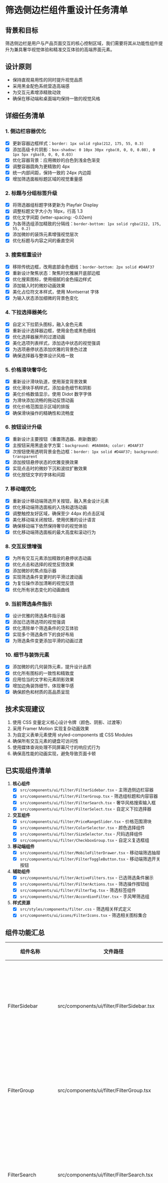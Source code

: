 # 筛选侧边栏组件重设计任务清单

## 背景和目标

筛选侧边栏是用户与产品页面交互的核心控制区域，我们需要将其从功能性组件提升为兼具奢华视觉体验和精准交互体验的高端界面元素。

## 设计原则

- 保持直观易用性的同时提升视觉品质
- 采用黑金配色系统营造高端感
- 为交互元素增添精致动效
- 确保在移动端和桌面端均保持一致的视觉风格

## 详细任务清单

### 1. 侧边栏容器优化

- [x] 更新容器边框样式：`border: 1px solid rgba(212, 175, 55, 0.3)`
- [x] 添加高级卡片阴影：`box-shadow: 0 10px 30px rgba(0, 0, 0, 0.08), 0 1px 5px rgba(0, 0, 0, 0.03)`
- [x] 优化容器背景：应用微妙的白色到浅金色渐变
- [x] 调整容器圆角为更精致的 4px
- [x] 统一内部间距，保持一致的 24px 内边距
- [x] 增加筛选面板标题区域的视觉重量感

### 2. 标题与分组标签升级

- [x] 将筛选器组标题字体更新为 Playfair Display
- [x] 调整标题文字大小为 18px，行高 1.3
- [x] 优化文字间距 (letter-spacing: -0.02em)
- [x] 为各筛选组添加精致的分隔线：`border-bottom: 1px solid rgba(212, 175, 55, 0.2)`
- [x] 添加微妙的装饰元素增强视觉层次
- [x] 优化标题与内容之间的垂直空间

### 3. 搜索框重设计

- [x] 移除传统边框，改用底部金色细线：`border-bottom: 2px solid #D4AF37`
- [x] 重新设计聚焦状态：聚焦时优雅展开底部边框
- [x] 优化搜索图标，使用细腻的金色描边样式
- [x] 添加输入时的微妙动画效果
- [x] 美化占位符文本样式，使用 Montserrat 字体
- [x] 为输入状态添加细微的背景色变化

### 4. 下拉选择器美化

- [x] 自定义下拉箭头图标，融入金色元素
- [x] 重新设计选择器边框，使用金色或黑色细线
- [x] 优化选择器展开的过渡动画
- [x] 美化选项列表样式，添加选中状态的视觉强调
- [x] 为选项悬停状态添加优雅的背景色过渡
- [x] 确保选择器与整体设计风格一致

### 5. 价格滑块奢华化

- [x] 重新设计滑块轨道，使用渐变背景效果
- [x] 优化滑块手柄样式，添加金色细节和阴影
- [x] 美化价格数值显示，使用 Didot 数字字体
- [x] 为滑块添加流畅的拖动反馈动画
- [x] 优化价格范围显示区域的排版
- [x] 确保滑块操作的精确性和流畅度

### 6. 按钮设计升级

- [x] 重新设计主要按钮（重置筛选器、刷新数据）
- [x] 主按钮采用黑底金字方案：`background: #0A0A0A; color: #D4AF37`
- [x] 次按钮使用透明背景金色边框：`border: 1px solid #D4AF37; background: transparent`
- [x] 添加按钮悬停状态的优雅变换效果
- [x] 实现点击时的微妙下沉和波纹扩散效果
- [x] 优化按钮文字的字体和间距

### 7. 移动端优化

- [x] 重新设计移动端筛选开关按钮，融入黑金设计元素
- [x] 优化移动端筛选面板的入场和退场动画
- [x] 调整触控友好区域，确保至少 44px 的点击区域
- [x] 美化移动端关闭按钮，使用优雅的设计语言
- [x] 确保移动端下依然保持奢华的视觉体验
- [x] 优化移动端筛选面板的最大高度和滚动行为

### 8. 交互反馈增强

- [x] 为所有交互元素添加精致的悬停状态动画
- [x] 优化点击和选择的视觉反馈效果
- [x] 添加微妙的焦点指示器
- [x] 实现筛选条件变更时的平滑过渡动画
- [x] 为复位操作添加清晰的视觉反馈
- [x] 优化所有状态变化的动画曲线

### 9. 当前筛选条件指示

- [x] 设计优雅的筛选条件指示器
- [x] 添加已选筛选项的视觉强调
- [x] 优化清除单个筛选条件的交互体验
- [x] 实现多个筛选条件下的良好布局
- [x] 为筛选条件变更添加平滑的动画过渡

### 10. 细节与装饰元素

- [x] 添加微妙的几何装饰元素，提升设计品质
- [x] 优化所有图标的一致性和精致度
- [x] 应用恰当的文字和元素阴影效果
- [x] 增加边角装饰细节，体现奢华感
- [x] 确保颜色和材质的高品质呈现

## 技术实现建议

1. 使用 CSS 变量定义核心设计令牌（颜色、阴影、过渡等）
2. 采用 Framer Motion 实现复杂动画效果
3. 为自定义表单元素使用 styled-components 或 CSS Modules
4. 确保所有交互元素的键盘可访问性
5. 使用媒体查询处理不同屏幕尺寸的响应式行为
6. 确保高性能的动画实现，避免导致页面卡顿 

## 已实现组件清单

1. **核心组件**
   - [x] `src/components/ui/filter/FilterSidebar.tsx` - 主筛选侧边栏容器
   - [x] `src/components/ui/filter/FilterGroup.tsx` - 筛选组标题和内容容器
   - [x] `src/components/ui/filter/FilterSearch.tsx` - 奢华风格搜索输入框
   - [x] `src/components/ui/filter/FilterSelect.tsx` - 自定义下拉选择器

2. **交互组件**
   - [x] `src/components/ui/filter/PriceRangeSlider.tsx` - 价格范围滑块
   - [x] `src/components/ui/filter/ColorSelector.tsx` - 颜色选择组件
   - [x] `src/components/ui/filter/SizeSelector.tsx` - 尺码选择组件
   - [x] `src/components/ui/filter/CheckboxGroup.tsx` - 自定义复选框组

3. **移动端组件**
   - [x] `src/components/ui/filter/MobileFilterDrawer.tsx` - 移动端筛选抽屉
   - [x] `src/components/ui/filter/FilterToggleButton.tsx` - 移动端筛选开关按钮

4. **辅助组件**
   - [x] `src/components/ui/filter/ActiveFilters.tsx` - 已选筛选条件展示
   - [x] `src/components/ui/filter/FilterActions.tsx` - 筛选操作按钮组
   - [x] `src/components/ui/filter/FilterTag.tsx` - 筛选标签组件
   - [x] `src/components/ui/filter/AccordionFilter.tsx` - 手风琴筛选组

5. **样式资源**
   - [x] `src/styles/components/filter.css` - 筛选相关样式定义
   - [x] `src/components/ui/icons/FilterIcons.tsx` - 筛选相关图标集合

## 组件功能汇总

| 组件名称 | 文件路径 | 主要功能 |
|---------|---------|---------|
| FilterSidebar | src/components/ui/filter/FilterSidebar.tsx | 主筛选容器，负责组织所有筛选组件并处理总体布局 |
| FilterGroup | src/components/ui/filter/FilterGroup.tsx | 单个筛选类别的容器，带有奢华标题和分隔线 |
| FilterSearch | src/components/ui/filter/FilterSearch.tsx | 高端设计的搜索输入框，带有金色下划线和焦点动画 |
| FilterSelect | src/components/ui/filter/FilterSelect.tsx | 自定义下拉选择器，带有优雅的展开动画和自定义选项样式 |
| PriceRangeSlider | src/components/ui/filter/PriceRangeSlider.tsx | 价格范围选择器，带有优雅的滑块设计和实时价格显示 |
| ColorSelector | src/components/ui/filter/ColorSelector.tsx | 色彩选择组件，提供视觉化的色彩选项和选中状态指示 |
| SizeSelector | src/components/ui/filter/SizeSelector.tsx | 尺码选择组件，支持多种尺码系统和库存状态指示 |
| CheckboxGroup | src/components/ui/filter/CheckboxGroup.tsx | 定制化复选框组，带有优雅的选中状态动画 |
| MobileFilterDrawer | src/components/ui/filter/MobileFilterDrawer.tsx | 移动端筛选抽屉，支持全屏展示和平滑过渡动画 |
| FilterToggleButton | src/components/ui/filter/FilterToggleButton.tsx | 移动端筛选按钮，带有数量指示和点击动效 |
| ActiveFilters | src/components/ui/filter/ActiveFilters.tsx | 已选筛选条件展示组件，支持快速删除和清空 |
| FilterActions | src/components/ui/filter/FilterActions.tsx | 筛选操作按钮组，包含应用和重置功能 |
| FilterTag | src/components/ui/filter/FilterTag.tsx | 筛选标签组件，用于显示单个已选筛选条件 |
| AccordionFilter | src/components/ui/filter/AccordionFilter.tsx | 可折叠的筛选组，优化移动体验和空间利用 | 